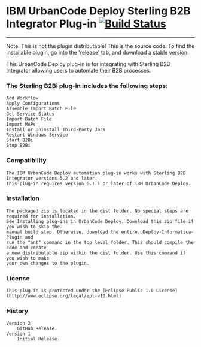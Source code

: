 # IBM UrbanCode Deploy Sterling B2B Integrator Plug-in [![Build Status](https://travis-ci.org/IBM-UrbanCode/IBM-Sterling-B2B-Integrator-UCD.svg?branch=master)](https://travis-ci.org/IBM-UrbanCode/IBM-Sterling-B2B-Integrator-UCD)
---
Note: This is not the plugin distributable! This is the source code. To find the installable plugin, go into the 'release' tab, and download a stable version.

This UrbanCode Deploy plug-in is for integrating with Sterling B2B Integrator allowing users to automate their B2B processes.

### The Sterling B2Bi plug-in includes the following steps:

	Add Workflow
	Apply Configurations
	Assemble Import Batch File
	Get Service Status
	Import Batch File
	Import MAPs
	Install or Uninstall Third-Party Jars
	Restart Windows Service
    Start B2Bi
	Stop B2Bi

### Compatibility
	The IBM UrbanCode Deploy automation plug-in works with Sterling B2B Integrator versions 5.2 and later.
	This plug-in requires version 6.1.1 or later of IBM UrbanCode Deploy.

### Installation
	The packaged zip is located in the dist folder. No special steps are required for installation.
	See Installing plug-ins in UrbanCode Deploy. Download this zip file if you wish to skip the
	manual build step. Otherwise, download the entire uDeploy-Informatica-Plugin and
	run the "ant" command in the top level folder. This should compile the code and create
	a new distributable zip within the dist folder. Use this command if you wish to make
	your own changes to the plugin.

### License
    This plug-in is protected under the [Eclipse Public 1.0 License](http://www.eclipse.org/legal/epl-v10.html)

### History
	Version 2
		GitHub Release.
	Version 1
		Initial Release.
